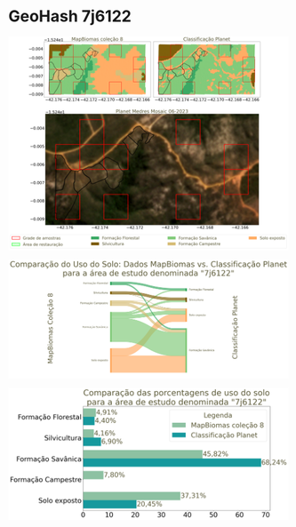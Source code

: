 
# GeoHash 7j6122

![GeoHash Mapa 7j6122](figs/7j6122_map.png)


![GeoHash Sankey 7j6122](figs/sankey_7j6122.png)


![GeoHash Porcent 7j6122](figs/7j6122_porcente.png) 
